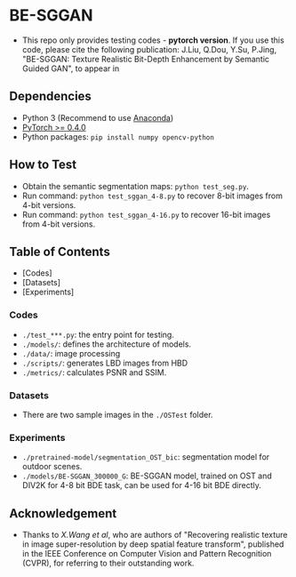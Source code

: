 # BE-SGGAN
- This repo only provides testing codes - **pytorch version**. If you use this code, please cite the following publication: J.Liu, Q.Dou, Y.Su, P.Jing, "BE-SGGAN: Texture Realistic Bit-Depth Enhancement by Semantic Guided GAN", to appear in

## Dependencies
- Python 3 (Recommend to use [Anaconda](https://www.anaconda.com/download/#linux))
- [PyTorch >= 0.4.0](https://pytorch.org/)
- Python packages:  `pip install numpy opencv-python`

## How to Test
- Obtain the semantic segmentation maps: `python test_seg.py`.
- Run command: `python test_sggan_4-8.py` to recover 8-bit images from 4-bit versions.
- Run command: `python test_sggan_4-16.py` to recover 16-bit images from 4-bit versions.

## Table of Contents
- [Codes]
- [Datasets]
- [Experiments]

### Codes
- `./test_***.py`: the entry point for testing.
- `./models/`: defines the architecture of models.
- `./data/`: image processing
- `./scripts/`: generates LBD images from HBD
- `./metrics/`: calculates PSNR and SSIM.

### Datasets
- There are two sample images in the `./OSTest` folder.

### Experiments
- `./pretrained-model/segmentation_OST_bic`: segmentation model for outdoor scenes.
- `./models/BE-SGGAN_300000_G`: BE-SGGAN model, trained on OST and DIV2K for 4-8 bit BDE task, can be used for 4-16 bit BDE directly.

## Acknowledgement
- Thanks to *X.Wang et al*, who are authors of "Recovering realistic texture in image super-resolution by deep spatial feature transform", published in the IEEE Conference on Computer Vision and Pattern Recognition (CVPR), for referring to their outstanding work.
